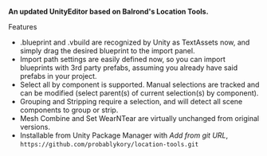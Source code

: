 **An updated UnityEditor based on Balrond's Location Tools.**

Features
* .blueprint and .vbuild are recognized by Unity as TextAssets now, and simply drag the desired blueprint to the import panel.
* Import path settings are easily defined now, so you can import blueprints with 3rd party prefabs, assuming you already have said prefabs in your project. 
* Select all by component is supported.  Manual selections are tracked and can be modified (select parent(s) of current selection(s) by component).
* Grouping and Stripping require a selection, and will detect all scene components to group or strip.
* Mesh Combine and Set WearNTear are virtually unchanged from original versions.
* Installable from Unity Package Manager with *Add from git URL*, `https://github.com/probablykory/location-tools.git`
